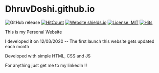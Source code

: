 # DhruvDoshi.github.io
![GitHub release](https://img.shields.io/github/release/DhruvDoshi/DhruvDoshi.github.io.svg?style=popout-square)
[![HitCount](http://hits.dwyl.io/DhruvDoshi/DhruvDoshi.github.io.svg)](http://hits.dwyl.io/DhruvDoshi/DhruvDoshi.github.io)
[![Website shields.io](https://img.shields.io/website-up-down-green-red/http/shields.io.svg)](https://dhruvdoshi.github.io/)
[![License: MIT](https://img.shields.io/badge/License-MIT-yellow.svg?style=popout-square)](https://opensource.org/licenses/MIT)
[![Hits](https://hits.seeyoufarm.com/api/count/incr/badge.svg?url=https%3A%2F%2Fdhruvdoshi.github.io)](https://dhruvdoshi.github.io/)


This is my Personal Website 

I developed it on 12/03/2020 -- The first launch 
this website gets updated each month 

Developed with simple HTML, CSS and JS

For anything just get me to my linkedln !!
